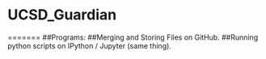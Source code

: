 # UCSD_Guardian

=======
##Programs:
##Merging and Storing Files on GitHub. 
##Running python scripts on IPython / Jupyter (same thing). 

